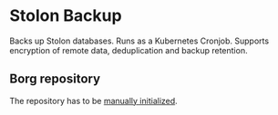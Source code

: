 # Stolon Backup

Backs up Stolon databases. Runs as a Kubernetes Cronjob. Supports encryption of remote data, deduplication and backup retention.

## Borg repository

The repository has to be [manually initialized](https://borgbackup.readthedocs.io/en/stable/usage/init.html).
